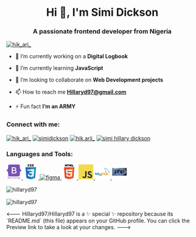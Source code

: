 <h1 align="center">Hi 👋, I'm Simi Dickson</h1>
<h3 align="center">A passionate frontend developer from Nigeria</h3>

<p align="left"> <a href="https://twitter.com/hik_ari_" target="blank"><img src="https://img.shields.io/twitter/follow/hik_ari_?logo=twitter&style=for-the-badge" alt="hik_ari_" /></a> </p>

- 🔭 I’m currently working on a **Digital Logbook**

- 🌱 I’m currently learning **JavaScript**

- 👯 I’m looking to collaborate on **Web Development projects**

- 📫 How to reach me **Hillaryd97@gmail.com**

- ⚡ Fun fact **I’m an ARMY**

<h3 align="left">Connect with me:</h3>
<p align="left">
<a href="https://twitter.com/hik_ari_" target="blank"><img align="center" src="https://raw.githubusercontent.com/rahuldkjain/github-profile-readme-generator/master/src/images/icons/Social/twitter.svg" alt="hik_ari_" height="30" width="40" /></a>
<a href="https://linkedin.com/in/simidickson" target="blank"><img align="center" src="https://raw.githubusercontent.com/rahuldkjain/github-profile-readme-generator/master/src/images/icons/Social/linked-in-alt.svg" alt="simidickson" height="30" width="40" /></a>
<a href="https://instagram.com/hik.arii_" target="blank"><img align="center" src="https://raw.githubusercontent.com/rahuldkjain/github-profile-readme-generator/master/src/images/icons/Social/instagram.svg" alt="hik.arii_" height="30" width="40" /></a>
<a href="https://dribbble.com/simi hillary dickson" target="blank"><img align="center" src="https://raw.githubusercontent.com/rahuldkjain/github-profile-readme-generator/master/src/images/icons/Social/dribbble.svg" alt="simi hillary dickson" height="30" width="40" /></a>
</p>

<h3 align="left">Languages and Tools:</h3>
<p align="left"> <a href="https://getbootstrap.com" target="_blank" rel="noreferrer"> <img src="https://raw.githubusercontent.com/devicons/devicon/master/icons/bootstrap/bootstrap-plain-wordmark.svg" alt="bootstrap" width="40" height="40"/> </a> <a href="https://www.w3schools.com/css/" target="_blank" rel="noreferrer"> <img src="https://raw.githubusercontent.com/devicons/devicon/master/icons/css3/css3-original-wordmark.svg" alt="css3" width="40" height="40"/> </a> <a href="https://www.figma.com/" target="_blank" rel="noreferrer"> <img src="https://www.vectorlogo.zone/logos/figma/figma-icon.svg" alt="figma" width="40" height="40"/> </a> <a href="https://www.w3.org/html/" target="_blank" rel="noreferrer"> <img src="https://raw.githubusercontent.com/devicons/devicon/master/icons/html5/html5-original-wordmark.svg" alt="html5" width="40" height="40"/> </a> <a href="https://developer.mozilla.org/en-US/docs/Web/JavaScript" target="_blank" rel="noreferrer"> <img src="https://raw.githubusercontent.com/devicons/devicon/master/icons/javascript/javascript-original.svg" alt="javascript" width="40" height="40"/> </a> <a href="https://www.mysql.com/" target="_blank" rel="noreferrer"> <img src="https://raw.githubusercontent.com/devicons/devicon/master/icons/mysql/mysql-original-wordmark.svg" alt="mysql" width="40" height="40"/> </a> <a href="https://www.php.net" target="_blank" rel="noreferrer"> <img src="https://raw.githubusercontent.com/devicons/devicon/master/icons/php/php-original.svg" alt="php" width="40" height="40"/> </a> </p>

<p><img align="center" src="https://github-readme-stats.vercel.app/api/top-langs?username=hillaryd97&show_icons=true&locale=en&layout=compact" alt="hillaryd97" /></p>

<p><img align="center" src="https://github-readme-streak-stats.herokuapp.com/?user=hillaryd97&" alt="hillaryd97" /></p>
<---
Hillaryd97/Hillaryd97 is a ✨ special ✨ repository because its `README.md` (this file) appears on your GitHub profile.
You can click the Preview link to take a look at your changes.
--->

